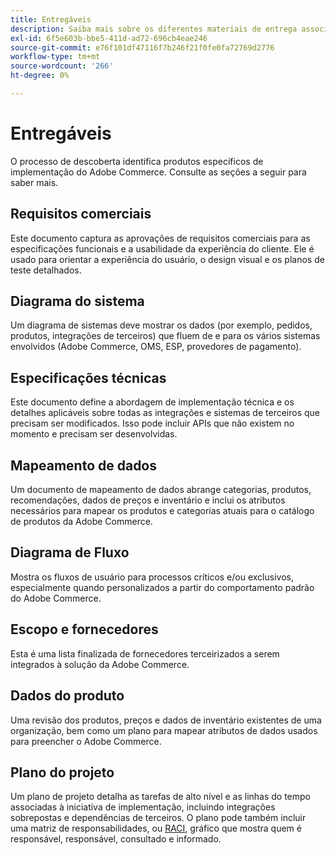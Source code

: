 ```yaml
---
title: Entregáveis
description: Saiba mais sobre os diferentes materiais de entrega associados a uma implementação do Adobe Commerce.
exl-id: 6f5e603b-bbe5-411d-ad72-696cb4eae246
source-git-commit: e76f101df47116f7b246f21f0fe0fa72769d2776
workflow-type: tm+mt
source-wordcount: '266'
ht-degree: 0%

---
```


# Entregáveis

O processo de descoberta identifica produtos específicos de implementação do Adobe Commerce. Consulte as seções a seguir para saber mais.

## Requisitos comerciais

Este documento captura as aprovações de requisitos comerciais para as especificações funcionais e a usabilidade da experiência do cliente. Ele é usado para orientar a experiência do usuário, o design visual e os planos de teste detalhados.

## Diagrama do sistema

Um diagrama de sistemas deve mostrar os dados (por exemplo, pedidos, produtos, integrações de terceiros) que fluem de e para os vários sistemas envolvidos (Adobe Commerce, OMS, ESP, provedores de pagamento).

## Especificações técnicas

Este documento define a abordagem de implementação técnica e os detalhes aplicáveis sobre todas as integrações e sistemas de terceiros que precisam ser modificados. Isso pode incluir APIs que não existem no momento e precisam ser desenvolvidas.

## Mapeamento de dados

Um documento de mapeamento de dados abrange categorias, produtos, recomendações, dados de preços e inventário e inclui os atributos necessários para mapear os produtos e categorias atuais para o catálogo de produtos da Adobe Commerce.

## Diagrama de Fluxo

Mostra os fluxos de usuário para processos críticos e/ou exclusivos, especialmente quando personalizados a partir do comportamento padrão do Adobe Commerce.

## Escopo e fornecedores

Esta é uma lista finalizada de fornecedores terceirizados a serem integrados à solução da Adobe Commerce.

## Dados do produto

Uma revisão dos produtos, preços e dados de inventário existentes de uma organização, bem como um plano para mapear atributos de dados usados para preencher o Adobe Commerce.

## Plano do projeto

Um plano de projeto detalha as tarefas de alto nível e as linhas do tempo associadas à iniciativa de implementação, incluindo integrações sobrepostas e dependências de terceiros. O plano pode também incluir uma matriz de responsabilidades, ou [RACI](../planning/ownership.md), gráfico que mostra quem é responsável, responsável, consultado e informado.
